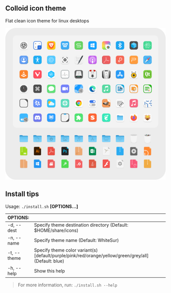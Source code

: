 ## Colloid icon theme

Flat clean icon theme for linux desktops

![1](preview.png?raw=true)

## Install tips

Usage:  `./install.sh`  **[OPTIONS...]**

|  OPTIONS:           | |
|:--------------------|:-------------|
|-d, --dest           | Specify theme destination directory (Default: $HOME/share/icons)|
|-n, --name           | Specify theme name (Default: WhiteSur)|
|-t, --theme          | Specify theme color variant(s) [default/purple/pink/red/orange/yellow/green/grey/all] (Default: blue)|
|-h, --help           | Show this help|

> For more information, run: `./install.sh --help`
